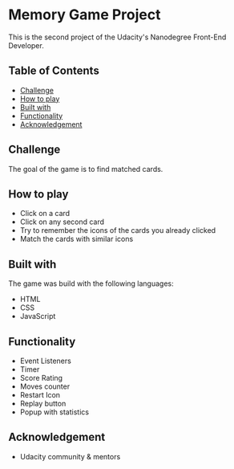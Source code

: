 # Memory Game Project

This is the second project of the Udacity's Nanodegree Front-End Developer.

## Table of Contents

* [Challenge](#challenge)
* [How to play](#how-to-play)
* [Built with](#built-with)
* [Functionality](#functionality)
* [Acknowledgement](#acknowledgment)

## Challenge

The goal of the game is to find matched cards.

## How to play

- Click on a card
- Click on any second card
- Try to remember the icons of the cards you already clicked
- Match the cards with similar icons

## Built with

The game was build with the following languages:

- HTML
- CSS
- JavaScript

## Functionality

- Event Listeners
- Timer
- Score Rating
- Moves counter
- Restart Icon
- Replay button
- Popup with statistics

## Acknowledgement

- Udacity community & mentors
